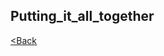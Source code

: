 ## **Putting_it_all_together**


[<Back](https://github.com/LiliamLeme/FTALive-Sessions_Synapse_SQL/blob/main/content/data/ModernDatawarehouse-Security/Power%20BI.md)
